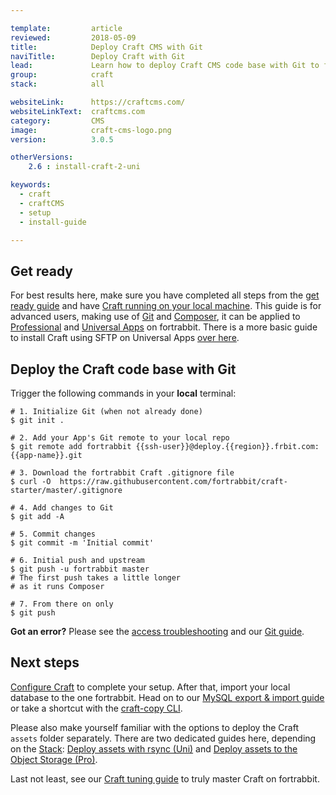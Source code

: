 ```yaml
---

template:         article
reviewed:         2018-05-09
title:            Deploy Craft CMS with Git 
naviTitle:        Deploy Craft with Git
lead:             Learn how to deploy Craft CMS code base with Git to fortrabbit. 
group:            craft
stack:            all

websiteLink:      https://craftcms.com/
websiteLinkText:  craftcms.com
category:         CMS
image:            craft-cms-logo.png
version:          3.0.5

otherVersions:
    2.6 : install-craft-2-uni

keywords:
  - craft
  - craftCMS
  - setup
  - install-guide

---
```


## Get ready

For best results here, make sure you have completed all steps from the [get ready guide](/get-ready) and have [Craft running on your local machine](/craft-3-install-local). This guide is for advanced users, making use of [Git](/git) and [Composer](/composer), it can be applied to [Professional](/app-pro) and [Universal Apps](/app-uni) on fortrabbit. There is a more basic guide to install Craft using SFTP on Universal Apps [over here](/craft-3-upload-sftp).

## Deploy the Craft code base with Git

Trigger the following commands in your **local** terminal:

```
# 1. Initialize Git (when not already done)
$ git init .

# 2. Add your App's Git remote to your local repo
$ git remote add fortrabbit {{ssh-user}}@deploy.{{region}}.frbit.com:{{app-name}}.git

# 3. Download the fortrabbit Craft .gitignore file
$ curl -O  https://raw.githubusercontent.com/fortrabbit/craft-starter/master/.gitignore

# 4. Add changes to Git
$ git add -A

# 5. Commit changes
$ git commit -m 'Initial commit'

# 6. Initial push and upstream
$ git push -u fortrabbit master
# The first push takes a little longer
# as it runs Composer

# 7. From there on only
$ git push
```

**Got an error?** Please see the [access troubleshooting](/access-methods#toc-troubleshooting) and our [Git guide](/git).


## Next steps

[Configure Craft](/craft-3-setup) to complete your setup. After that, import your local database to the one fortrabbit. Head on to our [MySQL export & import guide](/mysql#toc-export-amp-import) or take a shortcut with the [craft-copy CLI](/craft-3-tuning#toc-craft-copy).

Please also make yourself familiar with the options to deploy the Craft `assets` folder separately. There are two dedicated guides here, depending on the [Stack](/craft-3-about#toc-choose-your-stack): [Deploy assets with rsync (Uni)](/craft-3-assets-uni) and [Deploy assets to the Object Storage (Pro)](/craft-3-assets-pro).

Last not least, see our [Craft tuning guide](/craft-3-tuning) to truly master Craft on fortrabbit.